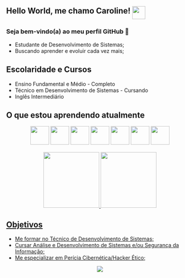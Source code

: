 
## Hello World, me chamo Caroline!  <img src="https://r1.community.samsung.com/t5/image/serverpage/image-id/3416758i2EEF9A35E062EC07?v=v2" width="35" align="top"/>

### Seja bem-vindo(a) ao meu perfil GitHub 👋

 - Estudante de Desenvolvimento de Sistemas; 
 - Buscando aprender e evoluir cada vez mais;

## Escolaridade e Cursos

-   Ensino Fundamental e Médio - Completo
-   Técnico em Desenvolvimento de Sistemas - Cursando
-   Inglês Intermediário

## O que estou aprendendo atualmente

<div align="center" class="imagens_home">
<img src="https://cdn.jsdelivr.net/gh/devicons/devicon/icons/javascript/javascript-original.svg"  height="50" width="50" /> 
<img src="https://cdn.jsdelivr.net/gh/devicons/devicon/icons/html5/html5-original.svg" height="50" width="50" />
<img src="https://cdn.jsdelivr.net/gh/devicons/devicon/icons/css3/css3-original.svg" height="50" width="50" />
<img src="https://cdn.jsdelivr.net/gh/devicons/devicon/icons/git/git-original.svg" height="50" width="50"/>
<img src="https://cdn.jsdelivr.net/gh/devicons/devicon/icons/php/php-plain.svg" height="50" width="50" />
<img src="https://cdn.jsdelivr.net/gh/devicons/devicon/icons/java/java-original.svg" height="50" width="50"/> 
<img src="https://cdn.jsdelivr.net/gh/devicons/devicon/icons/androidstudio/androidstudio-original.svg" height="50" width="50" />
</div>
<br>
<div align="center">
<a href="https://github.com/Major2571">
<img height="150em" src="https://github-readme-stats.vercel.app/api?username=Major2571&show_icons=true&theme=tokyonight&include_all_commits=true&count_private=true"/>
<img height="150em" src="https://github-readme-stats.vercel.app/api/top-langs/?username=Major2571&layout=compact&langs_count=7&theme=tokyonight"/>
</div>

## Objetivos

 - Me formar no Técnico de Desenvolvimento de Sistemas;
 - Cursar Análise e Desenvolvimento de Sistemas e/ou Segurança da Informação;
 - Me especializar em Perícia Cibernética/Hacker Ético;

<div align="center" class="imagens_home">
<img src="https://i.gifer.com/origin/43/43dab81680b8eac30959130eecae5dd4.gif"/>
</div>

